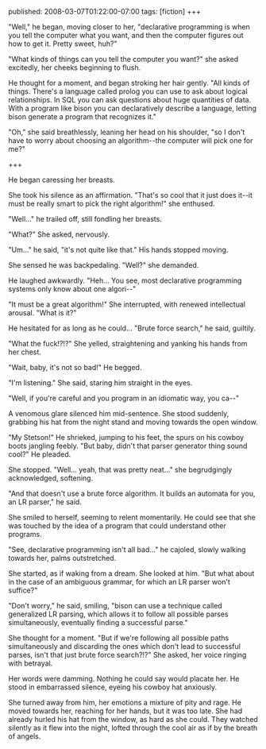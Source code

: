 published: 2008-03-07T01:22:00-07:00
tags:      [fiction]
+++

"Well," he began, moving closer to her, "declarative programming is when you tell the computer what you want, and then the computer figures out how to get it. Pretty sweet, huh?"

"What kinds of things can you tell the computer you want?" she asked excitedly, her cheeks beginning to flush.

He thought for a moment, and began stroking her hair gently. "All kinds of things. There's a language called prolog you can use to ask about logical relationships. In SQL you can ask questions about huge quantities of data. With a program like bison you can declaratively describe a language, letting bison generate a program that recognizes it."

"Oh," she said breathlessly, leaning her head on his shoulder, "so I don't have to worry about choosing an algorithm--the computer will pick one for me?"

+++

He began caressing her breasts.

She took his silence as an affirmation. "That's so cool that it just does it--it must be really smart to pick the right algorithm!" she enthused.

"Well..." he trailed off, still fondling her breasts.

"What?" She asked, nervously.

"Um..." he said, "it's not quite like that." His hands stopped moving.

She sensed he was backpedaling. "Well?" she demanded.

He laughed awkwardly. "Heh... You see, most declarative programming systems only know about one algori--"

"It must be a great algorithm!" She interrupted, with renewed intellectual arousal. "What is it?"

He hesitated for as long as he could... "Brute force search," he said, guiltily.

"What the fuck!?!?" She yelled, straightening and yanking his hands from her chest.

"Wait, baby, it's not so bad!" He begged.

"I'm listening." She said, staring him straight in the eyes.

"Well, if you're careful and you program in an idiomatic way, you ca--"

A venomous glare silenced him mid-sentence. She stood suddenly, grabbing his hat from the night stand and moving towards the open window.

"My Stetson!" He shrieked, jumping to his feet, the spurs on his cowboy boots jangling feebly. "But baby, didn't that parser generator thing sound cool?" He pleaded.

She stopped. "Well... yeah, that was pretty neat..." she begrudgingly acknowledged, softening.

"And that doesn't use a brute force algorithm. It builds an automata for you, an LR parser," he said.

She smiled to herself, seeming to relent momentarily. He could see that she was touched by the idea of a program that could understand other programs.

"See, declarative programming isn't all bad..." he cajoled, slowly walking towards her, palms outstretched.

She started, as if waking from a dream. She looked at him. "But what about in the case of an ambiguous grammar, for which an LR parser won't suffice?"

"Don't worry," he said, smiling, "bison can use a technique called generalized LR parsing, which allows it to follow all possible parses simultaneously, eventually finding a successful parse."

She thought for a moment. "But if we're following all possible paths simultaneously and discarding the ones which don't lead to successful parses, isn't that just brute force search?!?" She asked, her voice ringing with betrayal.

Her words were damming. Nothing he could say would placate her. He stood in embarrassed silence, eyeing his cowboy hat anxiously.

She turned away from him, her emotions a mixture of pity and rage. He moved towards her, reaching for her hands, but it was too late. She had already hurled his hat from the window, as hard as she could. They watched silently as it flew into the night, lofted through the cool air as if by the breath of angels.
